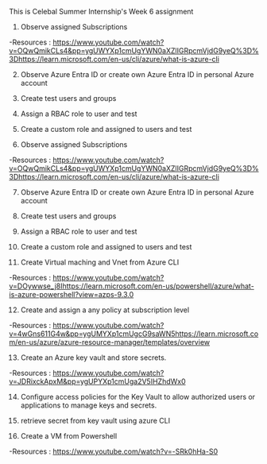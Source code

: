 This is Celebal Summer Internship's Week 6 assignment

1. Observe assigned Subscriptions

-Resources :
https://www.youtube.com/watch?v=OQwQmikCLs4&pp=ygUWYXp1cmUgYWN0aXZlIGRpcmVjdG9yeQ%3D%3Dhttps://learn.microsoft.com/en-us/cli/azure/what-is-azure-cli

2. Observe Azure Entra ID or create own Azure Entra ID in personal Azure account

3. Create test users and groups

4. Assign a RBAC role to user and test

5. Create a custom role and assigned to users and test

6. Observe assigned Subscriptions

-Resources :
https://www.youtube.com/watch?v=OQwQmikCLs4&pp=ygUWYXp1cmUgYWN0aXZlIGRpcmVjdG9yeQ%3D%3Dhttps://learn.microsoft.com/en-us/cli/azure/what-is-azure-cli

7. Observe Azure Entra ID or create own Azure Entra ID in personal Azure account

8. Create test users and groups

9. Assign a RBAC role to user and test

10. Create a custom role and assigned to users and test

11. Create Virtual maching and Vnet from Azure CLI

-Resources :
https://www.youtube.com/watch?v=DOywwse_j8Ihttps://learn.microsoft.com/en-us/powershell/azure/what-is-azure-powershell?view=azps-9.3.0

12. Create and assign a any policy at subscription level

-Resources :
https://www.youtube.com/watch?v=4wGns611G4w&pp=ygUMYXp1cmUgcG9saWN5https://learn.microsoft.com/en-us/azure/azure-resource-manager/templates/overview

13. Create an Azure key vault and store secrets.

-Resources :
https://www.youtube.com/watch?v=JDRixckApxM&pp=ygUPYXp1cmUga2V5IHZhdWx0

14. Configure access policies for the Key Vault to allow authorized users or applications to manage keys and secrets.

15. retrieve secret from key vault using azure CLI

16. Create a VM from Powershell

-Resources :
https://www.youtube.com/watch?v=-SRk0hHa-S0
